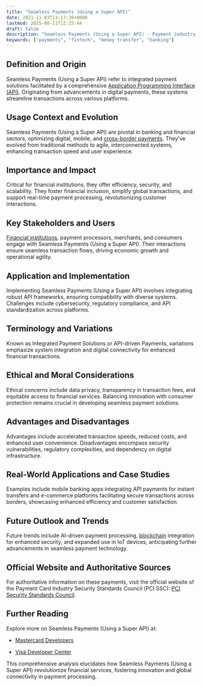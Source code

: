 ```yaml
---
title: "Seamless Payments (Using a Super API)"
date: 2021-11-03T13:17:39+0000
lastmod: 2025-08-11T12:15:44
draft: false
description: "Seamless Payments (Using a Super API) - Payment industry knowledge and insights"
keywords: ["payments", "fintech", "money transfer", "banking"]
---
```


## Definition and Origin

Seamless Payments (Using a Super API) refer to integrated payment solutions facilitated by a comprehensive [Application Programming Interface (API)](https://faisalkhanllc.xyz/resources/payments-wiki/a/application-programming-interface-api/). Originating from advancements in digital payments, these systems streamline transactions across various platforms.

## Usage Context and Evolution

Seamless Payments (Using a Super API) are pivotal in banking and financial sectors, optimizing digital, mobile, and [cross-border payments](https://faisalkhanllc.xyz/resources/payments-wiki/c/cross-border-payments/). They've evolved from traditional methods to agile, interconnected systems, enhancing transaction speed and user experience.

## Importance and Impact

Critical for financial institutions, they offer efficiency, security, and scalability. They foster financial inclusion, simplify global transactions, and support real-time payment processing, revolutionizing customer interactions.

## Key Stakeholders and Users

[Financial institutions](https://faisalkhanllc.xyz/resources/payments-wiki/f/financial-institution-fi/), payment processors, merchants, and consumers engage with Seamless Payments (Using a Super API). Their interactions ensure seamless transaction flows, driving economic growth and operational agility.

## Application and Implementation

Implementing Seamless Payments (Using a Super API) involves integrating robust API frameworks, ensuring compatibility with diverse systems. Challenges include cybersecurity, regulatory compliance, and API standardization across platforms.

## Terminology and Variations

Known as Integrated Payment Solutions or API-driven Payments, variations emphasize system integration and digital connectivity for enhanced financial transactions.

## Ethical and Moral Considerations

Ethical concerns include data privacy, transparency in transaction fees, and equitable access to financial services. Balancing innovation with consumer protection remains crucial in developing seamless payment solutions.

## Advantages and Disadvantages

Advantages include accelerated transaction speeds, reduced costs, and enhanced user convenience. Disadvantages encompass security vulnerabilities, regulatory complexities, and dependency on digital infrastructure.

## Real-World Applications and Case Studies

Examples include mobile banking apps integrating API payments for instant transfers and e-commerce platforms facilitating secure transactions across borders, showcasing enhanced efficiency and customer satisfaction.

## Future Outlook and Trends

Future trends include AI-driven payment processing, [blockchain](https://faisalkhanllc.xyz/resources/payments-wiki/b/blockchain/) integration for enhanced security, and expanded use in IoT devices, anticipating further advancements in seamless payment technology.

## Official Website and Authoritative Sources

For authoritative information on these payments, visit the official website of the Payment Card Industry Security Standards Council (PCI SSC): [PCI Security Standards Council](https://www.pcisecuritystandards.org/).

## Further Reading

Explore more on Seamless Payments (Using a Super API) at:

- [Mastercard Developers](https://developer.mastercard.com/)

- [Visa Developer Center](https://developer.visa.com/)

This comprehensive analysis elucidates how Seamless Payments (Using a Super API) revolutionize financial services, fostering innovation and global connectivity in payment processing.